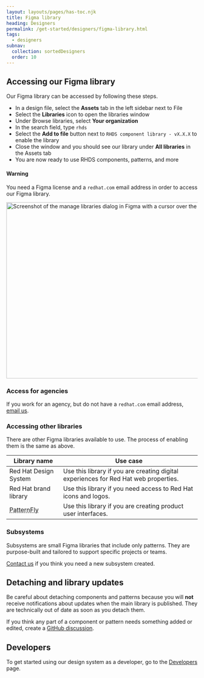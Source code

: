 ```yaml
---
layout: layouts/pages/has-toc.njk
title: Figma library
heading: Designers
permalink: /get-started/designers/figma-library.html
tags:
  - designers
subnav:
  collection: sortedDesigners
  order: 10
---
```


<link rel="stylesheet"
      href="/assets/packages/@rhds/elements/elements/rh-table/rh-table-lightdom.css"
      data-helmet>

<script type="module" data-helmet>
  import '@uxdot/elements/uxdot-example.js';
  import '@rhds/elements/rh-alert/rh-alert.js';
  import '@rhds/elements/rh-accordion/rh-accordion.js';
  import '@rhds/elements/rh-table/rh-table.js';
</script>

<style data-helmet>
  rh-table a {
    text-decoration: underline dashed 1px;
  }
</style>

## Accessing our Figma library

Our Figma library can be accessed by following these steps.

  - In a design file, select the **Assets** tab in the left sidebar next to File
  - Select the **Libraries** icon to open the libraries window
  - Under Browse libraries, select **Your organization**
  - In the search field, type `rhds`
  - Select the **Add to file** button next to `RHDS component library - vX.X.X` to enable the library
  - Close the window and you should see our library under **All libraries** in the Assets tab
  - You are now ready to use RHDS components, patterns, and more

<rh-alert state="warning">
  <h4 slot="header">Warning</h4>
  <p>You need a Figma license and a <code>redhat.com</code> email address in order to access our Figma library.</p>
</rh-alert>

<uxdot-example variant="full" color-palette="lightest" no-border>
  <img alt="Screenshot of the manage libraries dialog in Figma with a cursor over the 'Add file' button."
       src="figma-library-accessing-our-library.avif"
       width="1140"
       height="464">
</uxdot-example>

### Access for agencies

If you work for an agency, but do not have a `redhat.com` email address, 
[email us](mailto:design-system@redhat.com).

### Accessing other libraries

There are other Figma libraries available to use. The process of 
enabling them is the same as above.

<rh-table>

  | Library name             | Use case                                                                             |
  | ------------------------ | ------------------------------------------------------------------------------------ |
  | Red Hat Design System    | Use this library if you are creating digital experiences for Red Hat web properties. |
  | Red Hat brand library    | Use this library if you need access to Red Hat icons and logos.                      |
  | [PatternFly][patternfly] | Use this library if you are creating product user interfaces.                        |

</rh-table>

### Subsystems

Subsystems are small Figma libraries that include only patterns. They are 
purpose-built and tailored to support specific projects or teams.

[Contact us](/support/) if you think you need a new subsystem created.

## Detaching and library updates

Be careful about detaching components and patterns because you will 
**not** receive notifications about updates when the main library is 
published. They are technically out of date as soon as you detach them.

If you think any part of a component or pattern needs something added 
or edited, create a 
[GitHub discussion](https://github.com/orgs/RedHat-UX/discussions/new/choose).

<uxdot-feedback>
  <h2>Developers</h2>
  <p>To get started using our design system as a developer, go to the <a href="get-started/developers">Developers</a> page.</p>
</uxdot-feedback>

[patternfly]: https://www.patternfly.org/
